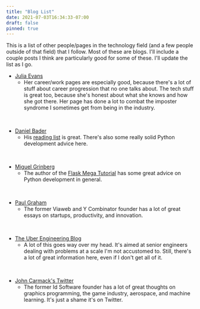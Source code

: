 ```yaml
---
title: "Blog List"
date: 2021-07-03T16:34:33-07:00
draft: false
pinned: true
---
```


This is a list of other people/pages in the technology field (and a few people outside of that field) that I follow. Most of these are blogs. I'll include a couple posts I think are particularly good for some of these. I'll update the list as I go. 

- [Julia Evans](https://jvns.ca/)
    - Her career/work pages are especially good, because there's a lot of stuff about career progression that no one talks about. The tech stuff is great too, because she's honest about what she knows and how she got there. Her page has done a lot to combat the imposter syndrome I sometimes get from being in the industry.
  
<br>

- [Daniel Bader](https://dbader.org/)
    - His [reading list](https://dbader.org/blog/my-favourite-books-about-programming) is great. There's also some really solid Python development advice here. 

<br>

- [Miguel Grinberg](https://blog.miguelgrinberg.com/index)
    - The author of the [Flask Mega Tutorial](https://blog.miguelgrinberg.com/post/the-flask-mega-tutorial-part-i-hello-world) has some great advice on Python development in general.

<br>

- [Paul Graham](http://paulgraham.com/index.html)
    - The former Viaweb and Y Combinator founder has a lot of great essays on startups, productivity, and innovation. 

<br>

- [The Uber Engineering Blog](https://eng.uber.com/)
    - A lot of this goes way over my head. It's aimed at senior engineers dealing with problems at a scale I'm not accustomed to. Still, there's a lot of great information here, even if I don't get all of it. 

<br>

- [John Carmack's Twitter](https://twitter.com/ID_AA_Carmack)
    - The former Id Software founder has a lot of great thoughts on graphics programming, the game industry, aerospace, and machine learning. It's just a shame it's on Twitter. 
